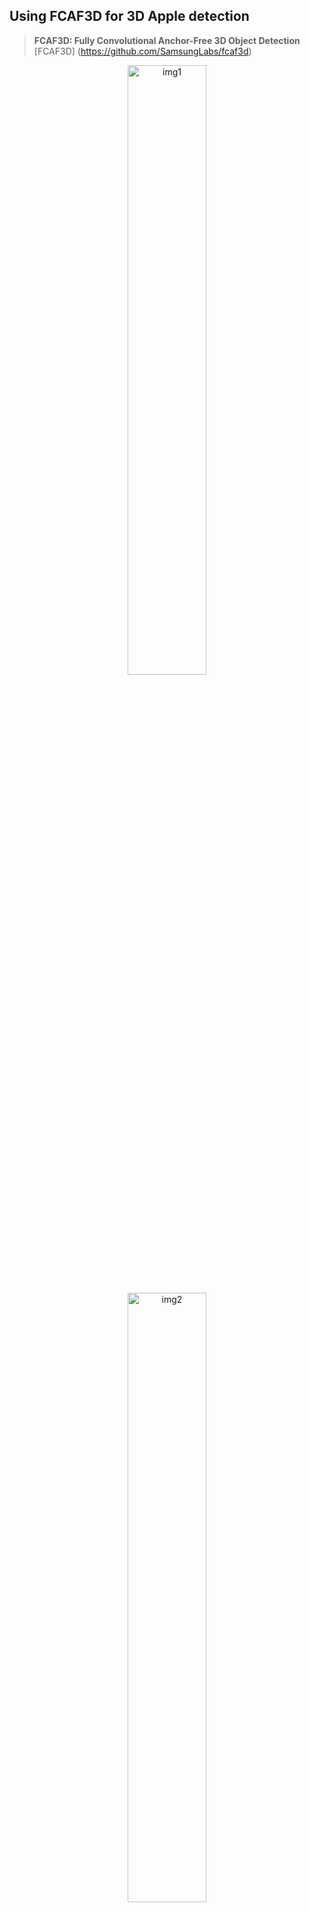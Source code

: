 ## Using FCAF3D for 3D Apple detection

> **FCAF3D: Fully Convolutional Anchor-Free 3D Object Detection**<br>
> [FCAF3D] (https://github.com/SamsungLabs/fcaf3d)


<p align="center">
  <img src="https://github.com/joshiaLee/3D_Object_Detection/assets/93809073/2278455e-af2a-416b-93c7-c0b2be09e397" alt="img1" width="50%"/>
</p>

<p align="center">
  <img src="https://github.com/joshiaLee/3D_Object_Detection/assets/93809073/e731a6f3-4511-441a-b3f9-7b0f6fef05d1" alt="img2" width="50%"/>
</p>



### Installation
For convenience, Docker is available [Dockerfile](docker/Dockerfile).

**Create your own Data**
Look carefully sunrgbd_trainval folder.
make your own data like sample files. 

```shell
python tools/create_data.py sunrgbd --root-path ./data/sunrgbd --out-dir ./data/sunrgbd --extra-tag sunrgbd
```

**Training**
```shell
python tools/train.py configs/fcaf3d/fcaf3d_sunrgbd-3d-10class.py
```

**Precision on Apple Data**
| Object | mAP@0.25 | mAP@0.5 |
|:------:|:--------:|:-------:|
| Apple | 0.9894 | 0.9822 |



